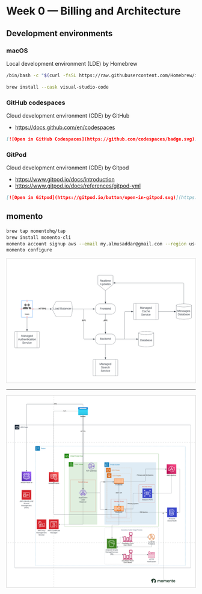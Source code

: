 # Week 0 — Billing and Architecture

## Development environments

### macOS

Local development environment (LDE) by Homebrew

```bash
/bin/bash -c "$(curl -fsSL https://raw.githubusercontent.com/Homebrew/install/HEAD/install.sh)"
```

```bash
brew install --cask visual-studio-code
```

### GitHub codespaces

Cloud development environment (CDE) by GitHub

- <https://docs.github.com/en/codespaces>

```markdown
[![Open in GitHub Codespaces](https://github.com/codespaces/badge.svg)](COPIED-URL)
```

### GitPod

Cloud development environment (CDE) by Gitpod

- <https://www.gitpod.io/docs/introduction>
- https://www.gitpod.io/docs/references/gitpod-yml

```markdown
[![Open in Gitpod](https://gitpod.io/button/open-in-gitpod.svg)](https://gitpod.io/#<your-repository-url>)
```

## momento

```bash
brew tap momentohq/tap
brew install momento-cli
momento account signup aws --email my.almusaddar@gmail.com --region us-east-1
momento configure
```

![arch-concept](../_docs/assets/arch-concept.png)

---

![arch-logical](../_docs/assets/arch-logical.png)

